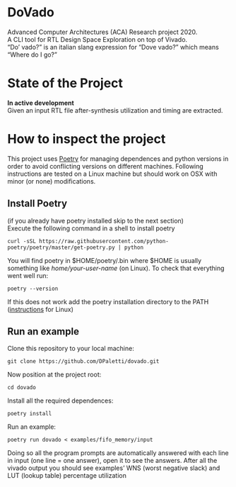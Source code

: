

# DoVado

Advanced Computer Architectures (ACA) Research project 2020.   
A CLI tool for RTL Design Space Exploration on top of Vivado.   
&ldquo;Do&rsquo; vado?&rdquo; is an italian slang expression for &ldquo;Dove vado?&rdquo; which means &ldquo;Where do I go?&rdquo;


# State of the Project

**In active development**   
Given an input RTL file after-synthesis utilization and timing are extracted.


# How to inspect the project

This project uses [Poetry](https://python-poetry.org/) for managing dependences and python versions in order to avoid conflicting versions on different machines.
Following instructions are tested on a Linux machine but should work on OSX with minor (or none) modifications.


## Install Poetry

(if you already have poetry installed skip to the next section)   
Execute the following command in a shell to install poetry

    curl -sSL https://raw.githubusercontent.com/python-poetry/poetry/master/get-poetry.py | python

You will find poetry in $HOME/poetry/.bin where $HOME is usually something like *home/your-user-name* (on Linux).
To check that everything went well run:

    poetry --version

If this does not work add the poetry installation directory to the PATH ([instructions](https://docs.oracle.com/cd/E19062-01/sun.mgmt.ctr36/819-5418/gaznb/index.html) for Linux)


## Run an example

Clone this repository to your local machine:

    git clone https://github.com/DPaletti/dovado.git

Now position at the project root:

    cd dovado

Install all the required dependences:

    poetry install

Run an example:

    poetry run dovado < examples/fifo_memory/input

Doing so all the program prompts are automatically answered with each line in input (one line = one answer), open it to see the answers.
After all the vivado output you should see examples&rsquo; WNS (worst negative slack) and LUT (lookup table) percentage utilization

